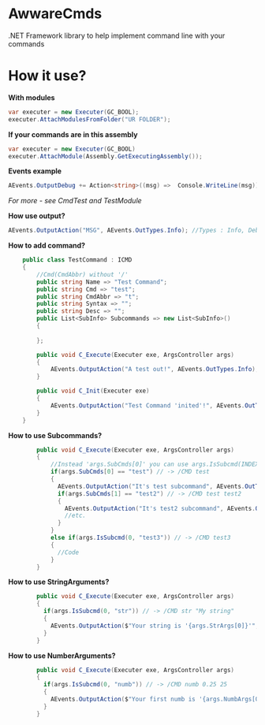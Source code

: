 # AwwareCmds
.NET Framework library to help implement command line with your commands
# How it use?
<b>With modules</b>
```cs
var executer = new Executer(GC_BOOL);
executer.AttachModulesFromFolder("UR FOLDER");
```
<b>If your commands are in this assembly</b>
```cs
var executer = new Executer(GC_BOOL)
executer.AttachModule(Assembly.GetExecutingAssembly());
```

<b>Events example</b>
```cs
AEvents.OutputDebug += Action<string>((msg) =>  Console.WriteLine(msg));
```
<i>For more - see CmdTest and TestModule</i>

<b>How use output?</b>
```cs
AEvents.OutputAction("MSG", AEvents.OutTypes.Info); //Types : Info, Debug, Error, Success, Warning
```

<b>How to add command?</b>
```cs
    public class TestCommand : ICMD
    {
        //Cmd(CmdAbbr) without '/' 
        public string Name => "Test Command";
        public string Cmd => "test";
        public string CmdAbbr => "t";
        public string Syntax => "";
        public string Desc => "";
        public List<SubInfo> Subcommands => new List<SubInfo>()
        {
        
        };

        public void C_Execute(Executer exe, ArgsController args)
        {
            AEvents.OutputAction("A test out!", AEvents.OutTypes.Info);
        }

        public void C_Init(Executer exe)
        {
            AEvents.OutputAction("Test Command 'inited'!", AEvents.OutTypes.Info);
        }
    }
```

<b>How to use Subcommands?</b>
```cs
        public void C_Execute(Executer exe, ArgsController args)
        {
            //Instead 'args.SubCmds[0]' you can use args.IsSubcmd(INDEX, "SUBCMD");
            if(args.SubCmds[0] == "test") // -> /CMD test
            {
              AEvents.OutputAction("It's test subcommand", AEvents.OutTypes.Info);
              if(args.SubCmds[1] == "test2") // -> /CMD test test2
              {
                AEvents.OutputAction("It's test2 subcommand", AEvents.OutTypes.Info);
                //etc.
              }
            }
            else if(args.IsSubcmd(0, "test3")) // -> /CMD test3
            {
              //Code
            }
        }
```
<b>How to use StringArguments?</b>
```cs
        public void C_Execute(Executer exe, ArgsController args)
        {
          if(args.IsSubcmd(0, "str")) // -> /CMD str "My string"
          {
            AEvents.OutputAction($"Your string is '{args.StrArgs[0]}'", AEvents.OutTypes.Info);
          }
        }
```

<b>How to use NumberArguments?</b>
```cs
        public void C_Execute(Executer exe, ArgsController args)
        {
          if(args.IsSubcmd(0, "numb")) // -> /CMD numb 0.25 25
          {
            AEvents.OutputAction($"Your first numb is '{args.NumbArgs[0]}', your second numb is '{args.NumbArgs[1]}'", AEvents.OutTypes.Info);
          }
        }
```

